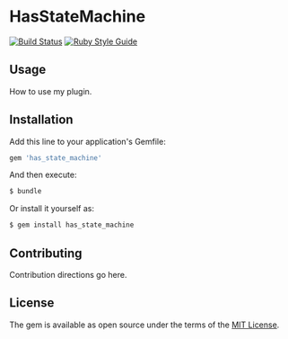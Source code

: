 # HasStateMachine

[![Build Status](https://github.com/bharget/has_state_machine/workflows/Tests/badge.svg)](https://github.com/bharget/has_state_machine/actions)
[![Ruby Style Guide](https://img.shields.io/badge/code_style-standard-brightgreen.svg)](https://github.com/testdouble/standard)

## Usage
How to use my plugin.

## Installation
Add this line to your application's Gemfile:

```ruby
gem 'has_state_machine'
```

And then execute:
```bash
$ bundle
```

Or install it yourself as:
```bash
$ gem install has_state_machine
```

## Contributing
Contribution directions go here.

## License
The gem is available as open source under the terms of the [MIT License](https://opensource.org/licenses/MIT).
